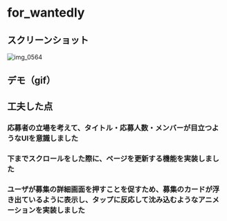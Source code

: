 # for_wantedly
## スクリーンショット
![img_0564](https://user-images.githubusercontent.com/20876842/40616503-510d31da-62c6-11e8-9529-969d1327bbab.PNG)

## デモ（gif）



## 工夫した点
### 応募者の立場を考えて、タイトル・応募人数・メンバーが目立つようなUIを意識しました
### 下までスクロールをした際に、ページを更新する機能を実装しました
### ユーザが募集の詳細画面を押すことを促すため、募集のカードが浮き出ているように表示し、タップに反応して沈み込むようなアニメーションを実装しました
